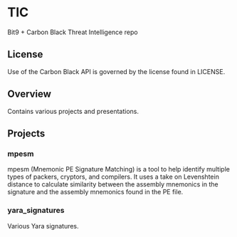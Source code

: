 # TIC
 
Bit9 + Carbon Black Threat Intelligence repo

## License

Use of the Carbon Black API is governed by the license found in LICENSE.

## Overview

Contains various projects and presentations.

## Projects

### mpesm
mpesm (Mnemonic PE Signature Matching) is a tool to help identify multiple types of packers, cryptors, and compilers. It uses a take on Levenshtein distance to calculate similarity between the assembly mnemonics in the signature and the assembly mnemonics found in the PE file.

### yara_signatures
Various Yara signatures.
